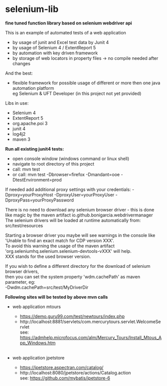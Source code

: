 # selenium-lib

<b>fine tuned function library based on selenium webdriver api</b>

This is an example of automated tests of a web application
- by usage of junit and Excel test data by Junit 4
- by usage of Selenium 4 / ExtentReport 5
- by automation with key driven framework
- by storage of web locators in property files -> no compile needed after changes

And the best:
- flexible framework for possible usage of different or more then one java automation platform<br>
  eg Selenium & UFT Developer (in this project not yet provided)

Libs in use:
- Selenium 4
- ExtentReport 5
- org.apache.poi 3
- junit 4
- log4j2
- maven 3

<b>Run all existing junit4 tests:</b>

- open console window (windows command or linux shell)
- navigate to root directory of this project
- call: mvn test
- or call: mvn test -Dbrowser=firefox -Dmandant=ooe -DtestEnvironment=prod

If needed add additional proxy settings with your credentials:
-Dproxy=yourProxyHost -DproxyUser=yourProxyUser -DproxyPass=yourProxyPassword

There is no need to download any selenium browser driver - this is done like magic by the maven artifact io.github.bonigarcia.webdrivermanager<br>
The selenium drivers will be loaded at runtime automatically from:<br>
src/test/resources<br>

Starting a browser driver you maybe will see warnings in the console like 'Unable to find an exact match for CDP version XXX'.<br>
To avoid this warning the usage of the maven artifact 'org.seleniumhq.selenium.selenium-devtools-vXXX' will help.<br>
XXX stands for the used browser version.

If you wish to define a different directory for the download of selenium browser drivers,<br>
then you can set the system property 'wdm.cachePath' as maven parameter, eg:<br>
-Dwdm.cachePath=src/test/MyDriverDir

<b>Following sites will be tested by above mvn calls</b><br>

* web application mtours<br>
    * https://demo.guru99.com/test/newtours/index.php<br>
    * http://localhost:8881/servlets/com.mercurytours.servlet.WelcomeServlet<br>
    see: https://admhelp.microfocus.com/alm/Mercury_Tours/Install_Mtous_App_Windows.htm<br><br>
  
* web application jpetstore<br>
    * https://jpetstore.aspectran.com/catalog/<br>
    * http://localhost:8080/jpetstore/actions/Catalog.action<br>
    see: https://github.com/mybatis/jpetstore-6<br>






